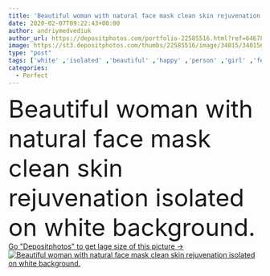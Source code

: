 ```yaml
---
title: 'Beautiful woman with natural face mask clean skin rejuvenation isolated on white background'
date: 2020-02-07T09:22:43+00:00
author: andriymedvediuk
author_url: https://depositphotos.com/portfolio-22585516.html?ref=64678756
image: https://st3.depositphotos.com/thumbs/22585516/image/34015/340156882/api_thumb_450.jpg?forcejpeg=true
type: "post"
tags: ['white' ,'isolated' ,'beautiful' ,'happy' ,'person' ,'girl' ,'female' ,'young' ,'beauty' ,'relaxation' ,'portrait' ,'health' ,'healthy' ,'natural' ,'cream' ,'male' ,'face' ,'care' ,'fashion' ,'skin' ,'pretty' ,'woman' ,'cosmetic' ,'cosmetology' ,'skincare' ,'body' ,'clean' ,'spa' ,'therapy' ,'treatment' ,'asian' ,'perfect' ,'mask' ,'teenage' ,'clay' ,'dermatology' ,'scrub' ,'acne' ,'cleansing' ,'health care' ,'skin care' ,'at home' ,'young girl' ,'anti aging' ,'skin treatment' ,'wellness spa' ]
categories: 
  - Perfect
---
```

<div aling="center">
            <font size="60"> Beautiful woman with natural face mask clean skin rejuvenation isolated on white background.</font>   
</div>
<div>
    <a href='https://st3.depositphotos.com/thumbs/22585516/image/34015/340156882/api_thumb_450.jpg?forcejpeg=true?ref=64678756' target=_blank > Go "Depositphotos" to get lage size of this picture ->
        <img href='https://st3.depositphotos.com/thumbs/22585516/image/34015/340156882/api_thumb_450.jpg?forcejpeg=true?ref=64678756' src='https://st3.depositphotos.com/22585516/34015/i/950/depositphotos_340156882-stock-photo-beautiful-woman-with-natural-face.jpg?forcejpeg=true' alt='Beautiful woman with natural face mask clean skin rejuvenation isolated on white background.' >
    </a>
</div>
